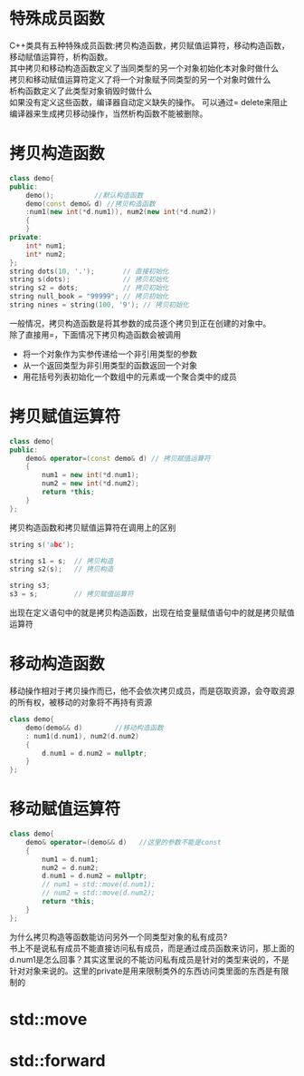 # 特殊成员函数
C++类具有五种特殊成员函数:拷贝构造函数，拷贝赋值运算符，移动构造函数，移动赋值运算符，析构函数。  
其中拷贝和移动构造函数定义了当同类型的另一个对象初始化本对象时做什么  
拷贝和移动赋值运算符定义了将一个对象赋予同类型的另一个对象时做什么  
析构函数定义了此类型对象销毁时做什么  
如果没有定义这些函数，编译器自动定义缺失的操作。
可以通过= delete来阻止编译器来生成拷贝移动操作，当然析构函数不能被删除。
# 拷贝构造函数
```cpp
class demo{
public:
    demo();          //默认构造函数
    demo(const demo& d) //拷贝构造函数
    :num1(new int(*d.num1)), num2(new int(*d.num2))
    {
    }
private:
    int* num1;
    int* num2;
};
string dots(10, '.');       // 直接初始化
string s(dots);             // 拷贝初始化
string s2 = dots;           // 拷贝初始化
string null_book = "99999"; // 拷贝初始化
string nines = string(100, '9'); // 拷贝初始化
```

一般情况，拷贝构造函数是将其参数的成员逐个拷贝到正在创建的对象中。  
除了直接用=，下面情况下拷贝构造函数会被调用
- 将一个对象作为实参传递给一个非引用类型的参数
- 从一个返回类型为非引用类型的函数返回一个对象
- 用花括号列表初始化一个数组中的元素或一个聚合类中的成员

# 拷贝赋值运算符
```cpp
class demo{
public:
    demo& operator=(const demo& d) // 拷贝赋值运算符
    {
        num1 = new int(*d.num1);
        num2 = new int(*d.num2);
        return *this;
    }
};
```

拷贝构造函数和拷贝赋值运算符在调用上的区别
```cpp
string s('abc');

string s1 = s;  // 拷贝构造
string s2(s);   // 拷贝构造

string s3;
s3 = s;         // 拷贝赋值运算符
```
出现在定义语句中的就是拷贝构造函数，出现在给变量赋值语句中的就是拷贝赋值运算符

# 移动构造函数
移动操作相对于拷贝操作而已，他不会依次拷贝成员，而是窃取资源，会夺取资源的所有权，被移动的对象将不再持有资源
```cpp
class demo{
    demo(demo&& d)        //移动构造函数
    : num1(d.num1), num2(d.num2)
    {
        d.num1 = d.num2 = nullptr;
    }
};
```

# 移动赋值运算符

```cpp
class demo{
    demo& operator=(demo&& d)   //这里的参数不能是const
    {
        num1 = d.num1;
        num2 = d.num2;
        d.num1 = d.num2 = nullptr;
        // num1 = std::move(d.num1);
        // num2 = std::move(d.num2);
        return *this;
    }
};
```
为什么拷贝构造等函数能访问另外一个同类型对象的私有成员?  
书上不是说私有成员不能直接访问私有成员，而是通过成员函数来访问，那上面的d.num1是怎么回事？其实这里说的不能访问私有成员是针对的类型来说的，不是针对对象来说的。这里的private是用来限制类外的东西访问类里面的东西是有限制的

# std::move

# std::forward
